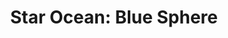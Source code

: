 --- 
title: "Star Ocean: Blue Sphere"
publishdate: "2019-3-8T16:48:46+02:00"
src: "https://365manga.net/manga/star-ocean-blue-sphere"
image: "https://data.365manga.net/images/thumbnails/24773-star-ocean-blue-sphere.jpg"
description: "Galactic Era 366, a malevolent entity, 'The Ten Wise Men', manipulated the Crest of Annihilation in an attempt to destroy the entire universe. Their aspirations were crushed by the heroes' actions across many planets, and the Ten Wise Men were defeated. The Universe was at peace once again. Thereafter, the heroes decided to go their separate ways. And two years later... Precis and Leon are studying abroad on Earth. Then…"
---